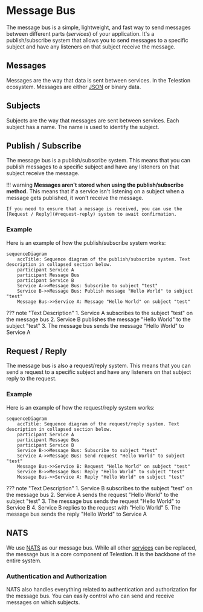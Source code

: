 # Message Bus

The message bus is a simple, lightweight, and fast way to send messages between different parts (_services_) of your application. It's a publish/subscribe system that allows you to send messages to a specific subject and have any listeners on that subject receive the message.

## Messages

Messages are the way that data is sent between services. In the Telestion ecosystem. Messages are either [JSON](https://www.json.org/json-en.html) or binary data.

## Subjects

Subjects are the way that messages are sent between services. Each subject has a name. The name is used to identify the subject.

## Publish / Subscribe

The message bus is a publish/subscribe system. This means that you can publish messages to a specific subject and have any listeners on that subject receive the message.

!!! warning
	**Messages aren't stored when using the publish/subscribe method.** This means that if a service isn't listening on a subject when a message gets published, it won't receive the message.
	
	If you need to ensure that a message is received, you can use the [Request / Reply](#request-reply) system to await confirmation.

### Example

Here is an example of how the publish/subscribe system works:

```mermaid 
sequenceDiagram
    accTitle: Sequence diagram of the publish/subscribe system. Text description in collapsed section below.
	participant Service A
	participant Message Bus
	participant Service B
	Service A->>Message Bus: Subscribe to subject "test"
	Service B->>Message Bus: Publish message "Hello World" to subject "test"
	Message Bus->>Service A: Message "Hello World" on subject "test"
``` 
??? note "Text Description"
	1. Service A subscribes to the subject "test" on the message bus
	2. Service B publishes the message "Hello World" to the subject "test"
	3. The message bus sends the message "Hello World" to Service A

## Request / Reply

The message bus is also a request/reply system. This means that you can send a request to a specific subject and have any listeners on that subject reply to the request.

### Example

Here is an example of how the request/reply system works:

```mermaid
sequenceDiagram
    accTitle: Sequence diagram of the request/reply system. Text description in collapsed section below.
	participant Service A
	participant Message Bus
	participant Service B
	Service B->>Message Bus: Subscribe to subject "test"
	Service A->>Message Bus: Send request "Hello World" to subject "test"
	Message Bus->>Service B: Request "Hello World" on subject "test"
	Service B->>Message Bus: Reply "Hello World" to subject "test"
	Message Bus->>Service A: Reply "Hello World" on subject "test"
```

??? note "Text Description"
	1. Service B subscribes to the subject "test" on the message bus
	2. Service A sends the request "Hello World" to the subject "test"
	3. The message bus sends the request "Hello World" to Service B
	4. Service B replies to the request with "Hello World"
	5. The message bus sends the reply "Hello World" to Service A



## NATS

We use [NATS](https://nats.io/) as our message bus.
While all other [services](service.md) can be replaced, the message bus is a core component of Telestion. It is the backbone of the entire system.

### Authentication and Authorization

NATS also handles everything related to authentication and authorization for the message bus. You can easily control who can send and receive messages on which subjects.

